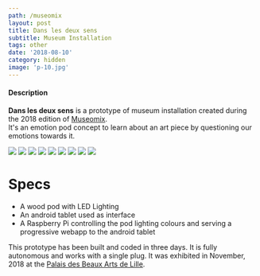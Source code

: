 ```yaml
---
path: /museomix
layout: post
title: Dans les deux sens
subtitle: Museum Installation
tags: other
date: '2018-08-10'
category: hidden
image: 'p-10.jpg'
---
```


#### Description

**Dans les deux sens** is a prototype of museum installation created during the 2018 edition of [Museomix](http://museomix.org/).  
It's an emotion pod concept to learn about an art piece by questioning our emotions towards it.

<photo-grid>
<img src="p-0.jpg"/>
<img src="p-01.jpg"/>
<img src="p-02.jpg"/>
<img src="p-1.jpg"/>
<img src="p-2.jpg"/>
<img src="p-3.jpg"/>
<img src="p-10.jpg"/>
<img src="pbalogo.png"/>
<img src="mus.jpg"/>
</photo-grid>

# Specs

- A wood pod with LED Lighting
- An android tablet used as interface
- A Raspberry Pi controlling the pod lighting colours and serving a progressive webapp to the android tablet

This prototype has been built and coded in three days. It is fully autonomous and works with a single plug.
It was exhibited in November, 2018 at the [Palais des Beaux Arts de Lille](http://www.pba-lille.fr/en).
